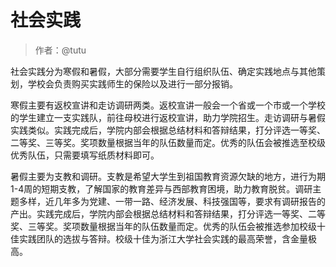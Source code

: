 # 社会实践

> 作者：@tutu

社会实践分为寒假和暑假，大部分需要学生自行组织队伍、确定实践地点与其他策划，学校会负责购买实践师生的保险以及进行一部分报销。

寒假主要有返校宣讲和走访调研两类。返校宣讲一般会一个省或一个市或一个学校的学生建立一支实践队，前往母校进行返校宣讲，助力学院招生。走访调研与暑假实践类似。实践完成后，学院内部会根据总结材料和答辩结果，打分评选一等奖、二等奖、三等奖。奖项数量根据当年的队伍数量而定。优秀的队伍会被推选至校级优秀队伍，只需要填写纸质材料即可。

暑假主要为支教和调研。支教是希望大学生到祖国教育资源欠缺的地方，进行为期1-4周的短期支教，了解国家的教育差异与西部教育困境，助力教育脱贫。调研主题多样，近几年多为党建、一带一路、经济发展、科技强国等，要求有调研报告的产出。实践完成后，学院内部会根据总结材料和答辩结果，打分评选一等奖、二等奖、三等奖。奖项数量根据当年的队伍数量而定。优秀的队伍会被推选参加校级十佳实践团队的选拔与答辩。校级十佳为浙江大学社会实践的最高荣誉，含金量极高。
